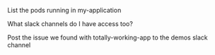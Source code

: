 

List the pods running in my-application

What slack channels do I have access too?

Post the issue we found with totally-working-app to the demos slack channel

